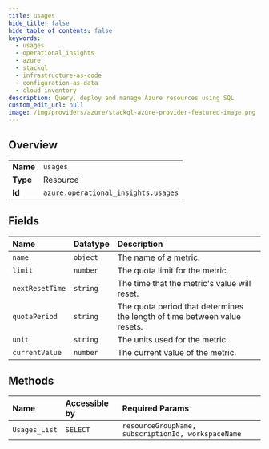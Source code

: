 ```yaml
---
title: usages
hide_title: false
hide_table_of_contents: false
keywords:
  - usages
  - operational_insights
  - azure    
  - stackql
  - infrastructure-as-code
  - configuration-as-data
  - cloud inventory
description: Query, deploy and manage Azure resources using SQL
custom_edit_url: null
image: /img/providers/azure/stackql-azure-provider-featured-image.png
---
```

  
    

## Overview
<table><tbody>
<tr><td><b>Name</b></td><td><code>usages</code></td></tr>
<tr><td><b>Type</b></td><td>Resource</td></tr>
<tr><td><b>Id</b></td><td><code>azure.operational_insights.usages</code></td></tr>
</tbody></table>

## Fields
| Name | Datatype | Description |
|:-----|:---------|:------------|
| `name` | `object` | The name of a metric. |
| `limit` | `number` | The quota limit for the metric. |
| `nextResetTime` | `string` | The time that the metric's value will reset. |
| `quotaPeriod` | `string` | The quota period that determines the length of time between value resets. |
| `unit` | `string` | The units used for the metric. |
| `currentValue` | `number` | The current value of the metric. |
## Methods
| Name | Accessible by | Required Params |
|:-----|:--------------|:----------------|
| `Usages_List` | `SELECT` | `resourceGroupName, subscriptionId, workspaceName` |
